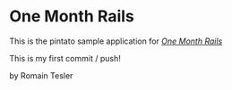 # One Month Rails

This is the pintato sample application for
[*One Month Rails*](http://onemonthrails.com)

This is my first commit / push!

by Romain Tesler